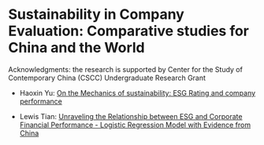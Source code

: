 # Sustainability in Company Evaluation: Comparative studies for China and the World
Acknowledgments: the research is supported by Center for the Study of Contemporary China (CSCC) Undergraduate Research Grant
- Haoxin Yu: [On the Mechanics of sustainability: ESG Rating and company performance](https://ssrn.com/abstract=3899898) 

- Lewis Tian: [Unraveling the Relationship between ESG and Corporate Financial Performance - Logistic Regression Model with Evidence from China](https://ssrn.com/abstract=3897207)

